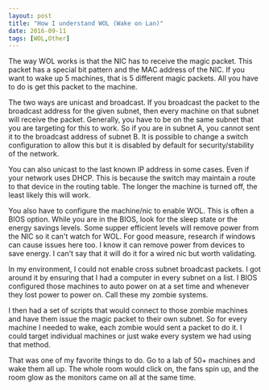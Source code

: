 ```yaml
---
layout: post
title: "How I understand WOL (Wake on Lan)"
date: 2016-09-11
tags: [WOL,Other]
---
```

The way WOL works is that the NIC has to receive the magic packet. This packet has a special bit pattern and the MAC address of the NIC. If you want to wake up 5 machines, that is 5 different magic packets. All you have to do is get this packet to the machine.

The two ways are unicast and broadcast. If you broadcast the packet to the broadcast address for the given subnet, then every machine on that subnet will receive the packet. Generally, you have to be on the same subnet that you are targeting for this to work. So if you are in subnet A, you cannot sent it to the broadcast address of subnet B. It is possible to change a switch configuration to allow this but it is disabled by default for security/stability of the network.

You can also unicast to the last known IP address in some cases. Even if your network uses DHCP. This is because the switch may maintain a route to that device in the routing table. The longer the machine is turned off, the least likely this will work.

You also have to configure the machine/nic to enable WOL. This is often a BIOS option. While you are in the BIOS, look for the sleep state or the energy savings levels. Some supper efficient levels will remove power from the NIC so it can't watch for WOL. For good measure, research if windows can cause issues here too. I know it can remove power from devices to save energy. I can't say that it will do it for a wired nic but worth validating.

In my environment, I could not enable cross subnet broadcast packets. I got around it by ensuring that I had a computer in every subnet on a list. I BIOS configured those machines to auto power on at a set time and whenever they lost power to power on. Call these my zombie systems.

I then had a set of scripts that would connect to those zombie machines and have them issue the magic packet to their own subnet. So for every machine I needed to wake, each zombie would sent a packet to do it. I could target individual machines or just wake every system we had using that method.

That was one of my favorite things to do. Go to a lab of 50+ machines and wake them all up. The whole room would click on, the fans spin up, and the room glow as the monitors came on all at the same time.